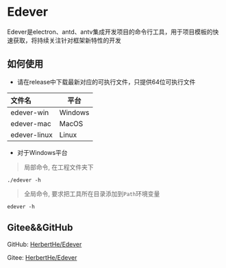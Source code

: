 # Edever

Edever是electron、antd、antv集成开发项目的命令行工具，用于项目模板的快速获取，将持续关注针对框架新特性的开发

## 如何使用

* 请在release中下载最新对应的可执行文件，只提供64位可执行文件

| 文件名 | 平台 |
| :---- | ---- |
| edever-win | Windows |
| edever-mac | MacOS |
| edever-linux | Linux |

* 对于Windows平台

> 局部命令, 在工程文件夹下

```shell
./edever -h
```

> 全局命令, 要求把工具所在目录添加到`Path`环境变量

```shell
edever -h
```

## Gitee&&GitHub

GitHub: [HerbertHe/Edever](https://github.com/HerbertHe/Edever)

Gitee: [HerbertHe/Edever](https://gitee.com/HerbertHe/Edever)
